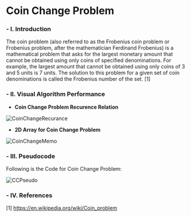 # Coin Change Problem

### - I. Introduction

The coin problem (also referred to as the Frobenius coin problem or Frobenius problem, after the mathematician Ferdinand Frobenius) is a mathematical problem that asks for the largest monetary amount that cannot be obtained using only coins of specified denominations. For example, the largest amount that cannot be obtained using only coins of 3 and 5 units is 7 units. The solution to this problem for a given set of coin denominations is called the Frobenius number of the set. [1]

### - II. Visual Algorithm Performance

- **Coin Change Problem Recurence Relation**

![CoinChangeRecurance](https://www.dyclassroom.com/image/topic/dynamic-programming/coin-change-problem/01.png)

- **2D Array for Coin Change Problem**

![CoinChangeMemo](http://users.informatik.uni-halle.de/~jopsi/dinf504/change18.gif)

### - III. Pseudocode

Following is the Code for Coin Change Problem:

![CCPseudo](https://image.slidesharecdn.com/greedymethod-111127043714-phpapp02/95/greedymethod-13-728.jpg?cb=1322369942)

### - IV. References

[1] https://en.wikipedia.org/wiki/Coin_problem